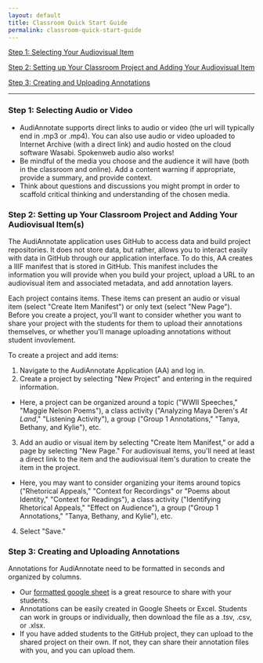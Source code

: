 ```yaml
---
layout: default
title: Classroom Quick Start Guide
permalink: classroom-quick-start-guide
---
```

<!-- Add an essay or interpretive material below this line,
using HTML or markdown.  Do not modify this file above this line -->

[Step 1: Selecting Your Audiovisual Item](#one)

[Step 2: Setting up Your Classroom Project and Adding Your Audiovisual Item](#two)  

[Step 3: Creating and Uploading Annotations](#three)  

---

### **Step 1: Selecting Audio or Video**<a name="one"></a>
- AudiAnnotate supports direct links to audio or video (the url will typically end in .mp3 or .mp4). You can also use audio or video uploaded to Internet Archive (with a direct link) and audio hosted on the cloud software Wasabi. Spokenweb audio also works!
- Be mindful of the media you choose and the audience it will have (both in the classroom and online). Add a content warning if appropriate, provide a summary, and provide context.
- Think about questions and discussions you might prompt in order to scaffold critical thinking and understanding of the chosen media.


### **Step 2: Setting up Your Classroom Project and Adding Your Audiovisual Item(s)**<a name="two"></a>

The AudiAnnotate application uses GitHub to access data and build project repositories. It does not store data, but rather, allows you to interact easily with data in GitHub through our application interface. To do this, AA creates a IIIF manifest that is stored in GitHub. This manifest includes the information you will provide when you build your project, upload a URL to an audiovisual item and associated metadata, and add annotation layers. 

Each project contains items. These items can present an audio or visual item (select "Create Item Manifest") or only text (select "New Page"). Before you create a project, you'll want to consider whether you want to share your project with the students for them to upload their annotations themselves, or whether you'll manage uploading annotations without student invovlement.

To create a project and add items: 

1. Navigate to the AudiAnnotate Application (AA) and log in.
2. Create a project by selecting "New Project" and entering in the required information.
- Here, a project can be organized around a topic ("WWII Speeches," "Maggie Nelson Poems"), a class activity ("Analyzing Maya Deren's <em>At Land</em>," "Listening Activity"), a group ("Group 1 Annotations," "Tanya, Bethany, and Kylie"), etc.
3. Add an audio or visual item by selecting "Create Item Manifest," or add a page by selecting "New Page." For audiovisual items, you'll need at least a direct link to the item and the audiovisual item's duration to create the item in the project. 
- Here, you may want to consider organizing your items around topics ("Rhetorical Appeals," "Context for Recordings" or "Poems about Identity," "Context for Readings"), a class activity ("Identifying Rhetorical Appeals," "Effect on Audience"), a group ("Group 1 Annotations," "Tanya, Bethany, and Kylie"), etc.
4.  Select "Save."
 
### **Step 3: Creating and Uploading Annotations**<a name="three"></a>

Annotations for AudiAnnotate need to be formatted in seconds and organized by columns.
 - Our [formatted google sheet](https://docs.google.com/spreadsheets/d/1ImjhjLD1g-lQulJX3UJe4Y91z04EOriYCqiN1rz9gnw/copy?usp=sharing) is a great resource to share with your students.
 - Annotations can be easily created in Google Sheets or Excel. Students can work in groups or individually, then download the file as a .tsv, .csv, or .xlsx. 
 - If you have added students to the GitHub project, they can upload to the shared project on their own. If not, they can share their annotation files with you, and you can upload them. 

 

